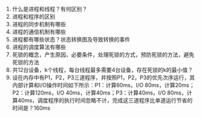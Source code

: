 1. 什么是进程和线程？有何区别？
2. 进程和程序的区别
3. 进程的同步机制有哪些
4. 进程的通信机制有哪些
5. 进程都有哪些状态？状态转换图及导致转换的事件
6. 进程的调度算法有哪些
7. 死锁的概念，产生原因，必要条件，处理死锁的方式，预防死锁的方法，避免死锁的方法
8. 共12台设备，k个线程，每台线程最多需要4台设备，存在死锁的k的最小值？
9. 设在内存中有P1，P2，P3三道程序，并按照P1，P2，P3的优先次序运行，其内部计算和I/O操作时间如下所示：P1：计算60ms，I/O 80ms，计算20ms；P2：计算120ms，I/O 40ms，计算40ms；P3：计算40ms，I/O 80ms，计算40ms，调度程序的执行时间忽略不计，完成这三道程序比单道运行节省的时间是？160ms
